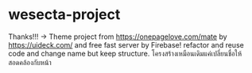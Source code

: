 # wesecta-project
Thanks!!! -> Theme project from https://onepagelove.com/mate by https://uideck.com/ and free fast server by Firebase!
refactor and reuse code and change name but keep structure.
โครงสร้างเหมือนเดิมแค่เปลี่ยนชื่อให้สอดคล้องกับหน้า

